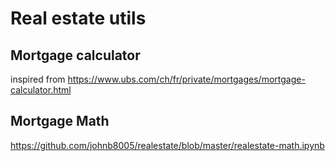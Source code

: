 # Real estate utils

## Mortgage calculator

inspired from https://www.ubs.com/ch/fr/private/mortgages/mortgage-calculator.html

## Mortgage Math

https://github.com/johnb8005/realestate/blob/master/realestate-math.ipynb
